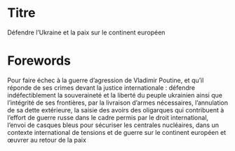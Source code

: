 # Titre

Défendre l’Ukraine et la paix sur le continent européen

# Forewords

Pour faire échec à la guerre d’agression de Vladimir Poutine, et qu’il réponde de ses crimes devant la justice internationale : défendre indéfectiblement la souveraineté et la liberté du peuple ukrainien ainsi que l’intégrité de ses frontières, par la livraison d’armes nécessaires, l’annulation de sa dette extérieure, la saisie des avoirs des oligarques qui contribuent à l’effort de guerre russe dans le cadre permis par le droit international, l’envoi de casques bleus pour sécuriser les centrales nucléaires, dans un contexte international de tensions et de guerre sur le continent européen et œuvrer au retour de la paix
